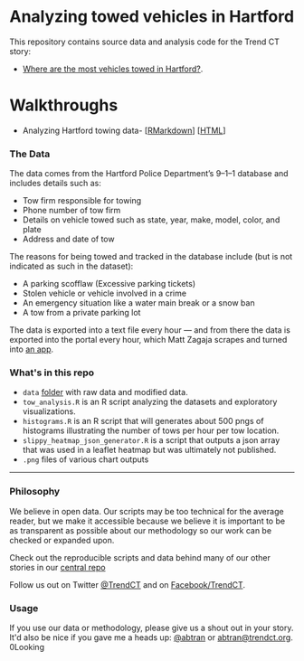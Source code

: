 
# Analyzing towed vehicles in Hartford

This repository contains source data and analysis code for the Trend CT story:

* [Where are the most vehicles towed in Hartford?](http://trendct.org/2016/09/07/where-to-avoid-tow-trucks-in-hartford/). 

# Walkthroughs

* Analyzing Hartford towing data- [[RMarkdown](https://github.com/trendct-data/blob/master/tow_hartford/index.Rmd)] [[HTML](http://trendct-data.github.io/tow_hartford/)]

### The Data

The data comes from the Hartford Police Department’s 9–1–1 database and includes details such as:

* Tow firm responsible for towing
* Phone number of tow firm
* Details on vehicle towed such as state, year, make, model, color, and plate
* Address and date of tow

The reasons for being towed and tracked in the database include (but is not indicated as such in the dataset):

* A parking scofflaw (Excessive parking tickets)
* Stolen vehicle or vehicle involved in a crime
* An emergency situation like a water main break or a snow ban
* A tow from a private parking lot

The data is exported into a text file every hour — and from there the data is exported into the portal every hour, which Matt Zagaja scrapes and turned into [an app](http://trendct.org/2015/04/23/towed-in-hartford-heres-how-open-data-can-send-you-a-text-message/
).

### What's in this repo

* `data` [folder]((https://github.com/trendct-data/tow_hartford/data)) with raw data and modified data.
* `tow_analysis.R` is an R script analyzing the datasets and exploratory visualizations.
* `histograms.R` is an R script that will generates about 500 pngs of histograms illustrating the number of tows per hour per tow location.
* `slippy_heatmap_json_generator.R` is a script that outputs a json array that was used in a leaflet heatmap but was ultimately not published. 
* `.png` files of various chart outputs

----

### Philosophy

We believe in open data. Our scripts may be too technical for the average reader, but we make it accessible because we believe it is important to be as transparent as possible about our methodology so our work can be checked or expanded upon. 

Check out the reproducible scripts and data behind many of our other stories in our [central repo](https://github.com/trendct-data)

Follow us out on Twitter [@TrendCT](http://www.trendct.org) and on [Facebook/TrendCT](https://www.facebook.com/trendct/).

### Usage

If you use our data or methodology, please give us a shout out in your story. It'd also be nice if you gave me a heads up: [@abtran](http://www.twitter.com/abtran) or abtran@trendct.org.
0Looking
